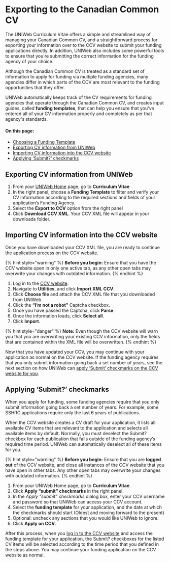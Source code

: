 # Exporting to the Canadian Common CV

The UNIWeb Curriculum Vitae offers a simple and streamlined way of managing your Canadian Common CV, and a straightforward process for exporting your information over to the CCV website to submit your funding applications directly. In addition, UNIWeb also includes some powerful tools to ensure that you're submitting the correct information for the funding agency of your choice.

Although the Canadian Common CV is treated as a standard set of information to apply for funding via multiple funding agencies, many agencies differ in which parts of the CCV are most relevant to the funding opportunities that they offer. 

UNIWeb automatically keeps track of the CV requirements for funding agencies that operate through the Canadian Common CV, and creates input guides, called **funding templates**, that can help you ensure that you've entered all of your CV information properly and completely as per that agency's standards.

#### On this page:

* [Choosing a Funding Template](applying-for-funding-with-the-canadian-common-cv.md#choosing-a-funding-template)
* [Exporting CV information from UNIWeb](applying-for-funding-with-the-canadian-common-cv.md#exporting-cv-information-from-uniweb)
* [Importing CV information into the CCV website](applying-for-funding-with-the-canadian-common-cv.md#importing-cv-information-into-the-CCV-website)
* [Applying ‘Submit?’ checkmarks](applying-for-funding-with-the-canadian-common-cv.md#applying-submit-checkmarks)

## Exporting CV information from UNIWeb

1. From your [UNIWeb Home](../introduction/navigating-uniweb.md#the-home-page) page, go to **Curriculum Vitae**
2. In the right panel, choose a **Funding Template** to filter and verify your CV information according to the required sections and fields of your application’s Funding Agency.
3. Select the **Export to CCV** option from the right panel
4. Click **Download CCV XML**. Your CCV XML file will appear in your downloads folder.

## Importing CV information into the CCV website

Once you have downloaded your CCV XML file, you are ready to continue the application process on the CCV website.

{% hint style="warning" %}
**Before you begin:** Ensure that you have the CCV website open in only one active tab, as any other open tabs may overwrite your changes with outdated information.
{% endhint %}

1. Log in to the [CCV website](https://ccv-cvc.ca).
2. Navigate to **Utilities**, and click **Import XML CCV**. 
3. Click **Choose file** and attach the CCV XML file that you downloaded from UNIWeb.
4. Click the **“I’m not a robot”** Captcha checkbox.
5. Once you have passed the Captcha, click **Parse**.
6. Once the information loads, click **Select all**.
7. Click **Import**.

{% hint style="danger" %}
**Note:** Even though the CCV website will warn you that you are overwriting your existing CCV information, only the fields that are contained within the XML file will be overwritten.
{% endhint %}

Now that you have updated your CCV, you may continue with your application as normal on the CCV website. If the funding agency requires that you only submit information going back a set number of years, see the next section on how UNIWeb can [apply ‘Submit’ checkmarks on the CCV website for you](applying-for-funding-with-the-canadian-common-cv.md#applying-submit-checkmarks).

## Applying ‘Submit?’ checkmarks

When you apply for funding, some funding agencies require that you only submit information going back a set number of years. For example, some SSHRC applications require only the last 6 years of publications.

When the CCV website creates a CV draft for your application, it lists all available CV items that are relevant to the application and selects all available items by default. Normally, you must deselect the Submit? checkbox for each publication that falls outside of the funding agency’s required time period. UNIWeb can automatically deselect all of these items for you.

{% hint style="warning" %}
**Before you begin:** Ensure that you are **logged out** of the CCV website, and close all instances of the CCV website that you have open in other tabs. Any other open tabs may overwrite your changes with outdated information.
{% endhint %}

1. From your UNIWeb Home page, go to **Curriculum Vitae**.
2. Click **Apply “submit” checkmarks** in the right panel.
3. In the _Apply “submit” checkmarks_ dialog box, enter your CCV username and password so that UNIWeb can access your CCV account.
4. Select the **funding template** for your application, and the date at which the checkmarks should start \(Oldest and moving forward to the present\)
5. Optional: uncheck any sections that you would like UNIWeb to ignore.
6. Click **Apply on CCV**.

After this process, when you [log in to the CCV website](https://ccv-cvc.ca) and access the funding template for your application, the Submit? checkboxes for the listed CV items will be selected according to the time period that you defined in the steps above. You may continue your funding application on the CCV website as normal.

